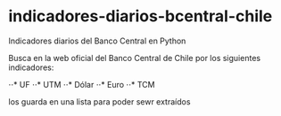 # indicadores-diarios-bcentral-chile
Indicadores diarios del Banco Central en Python

Busca en la web oficial del Banco Central de Chile por los siguientes indicadores:

⋅⋅* UF
⋅⋅* UTM
⋅⋅* Dólar
⋅⋅* Euro
⋅⋅* TCM

los guarda en una lista para poder sewr extraídos
